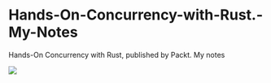 # Hands-On-Concurrency-with-Rust.-My-Notes

Hands-On Concurrency with Rust, published by Packt. My notes

![](https://content.packt.com/_/image/original/B08865/cover_image_large.jpg)
